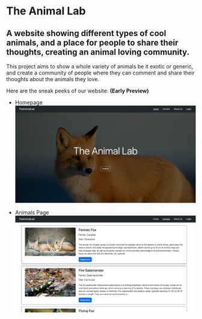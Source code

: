 # The Animal Lab

## A website showing different types of cool animals, and a place for people to share their thoughts, creating an animal loving community.

This project aims to show a whole variety of animals be it exotic or generic, and create a community of people where they can comment and share their thoughts about the animals they love. 

Here are the sneak peeks of our website: **(Early Preview)**

- Homepage
![homepage](public/images/homepage.jpeg)

- Animals Page
![homepage](public/images/animals-page.jpeg)


